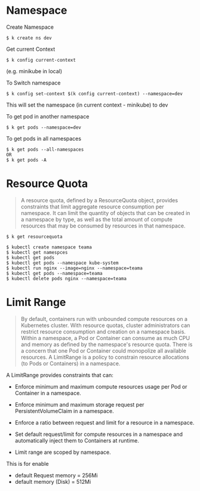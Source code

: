 
# Namespace

Create Namespace
```shell
$ k create ns dev
```

Get current Context
```shell
$ k config current-context
```
(e.g. minikube in local) 

To Switch namespace
```shell
$ k config set-context $(k config current-context) --namespace=dev
```
This will set the namespace (in current context - minikube) to dev

To get pod in another namespace
```shell
$ k get pods --namespace=dev
```

To get pods in all namespaces
```shell
$ k get pods --all-namespaces
OR 
$ k get pods -A
```

# Resource Quota
>A resource quota, defined by a ResourceQuota object, provides constraints that limit aggregate resource consumption per namespace. 
> It can limit the quantity of objects that can be created in a namespace by type, 
> as well as the total amount of compute resources that may be consumed by resources in that namespace.
```shell
$ k get resourcequota
```

```shell
$ kubectl create namespace teama
$ kubectl get namespces
$ kubectl get pods
$ kubectl get pods --namespace kube-system
$ kubectl run nginx --image=nginx --namespace=teama
$ kubectl get pods --namespace=teama
$ kubectl delete pods nginx --namespace=teama

```



# Limit Range

> By default, containers run with unbounded compute resources on a Kubernetes cluster. With resource quotas, cluster administrators can restrict resource consumption and creation on a namespace basis. Within a namespace, a Pod or Container can consume as much CPU and memory as defined by the namespace's resource quota. There is a concern that one Pod or Container could monopolize all available resources. A LimitRange is a policy to constrain resource allocations (to Pods or Containers) in a namespace.

A LimitRange provides constraints that can:

* Enforce minimum and maximum compute resources usage per Pod or Container in a namespace.
* Enforce minimum and maximum storage request per PersistentVolumeClaim in a namespace.
* Enforce a ratio between request and limit for a resource in a namespace.
* Set default request/limit for compute resources in a namespace and automatically inject them to Containers at runtime.


* Limit range are scoped by namespace.

This is for enable 
* default Request memory = 256Mi
* default memory (Disk) = 512Mi

